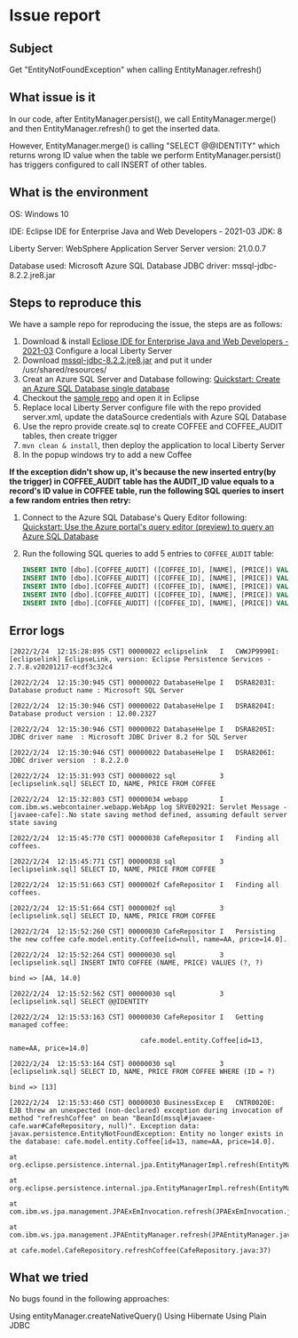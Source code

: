 # Issue report

## Subject

Get "EntityNotFoundException" when calling EntityManager.refresh()

## What issue is it

In our code, after EntityManager.persist(), we call EntityManager.merge() and then EntityManager.refresh() to get the inserted data.

However, EntityManager.merge() is calling "SELECT @@IDENTITY" which returns wrong ID value when the table we perform EntityManager.persist() has triggers configured to call INSERT of other tables.

## What is the environment

OS: Windows 10

IDE: Eclipse IDE for Enterprise Java and Web Developers - 2021-03
JDK: 8

Liberty Server: WebSphere Application Server
Server version: 21.0.0.7

Database used: Microsoft Azure SQL Database
JDBC driver: mssql-jdbc-8.2.2.jre8.jar

## Steps to reproduce this

We have a sample repo for reproducing the issue, the steps are as follows:

1. Download & install [Eclipse IDE for Enterprise Java and Web Developers - 2021-03](https://www.eclipse.org/downloads/packages/release/2021-03/r/eclipse-ide-enterprise-java-and-web-developers)
Configure a local Liberty Server
1. Download [mssql-jdbc-8.2.2.jre8.jar](https://github.com/microsoft/mssql-jdbc/releases/download/v8.2.2/mssql-jdbc-8.2.2.jre8.jar) and put it under <Local Liberty Server>/usr/shared/resources/
1. Creat an Azure SQL Server and Database following: [Quickstart: Create an Azure SQL Database single database](https://docs.microsoft.com/en-us/azure/azure-sql/database/single-database-create-quickstart?tabs=azure-portal)
1. Checkout the [sample repo](https://github.com/zhengchang907/EntityNotFoundExceptionSample) and open it in Eclipse
1. Replace local Liberty Server configure file with the repo provided server.xml, update the dataSource credentials with Azure SQL Database
1. Use the repro provide create.sql to create COFFEE and COFFEE_AUDIT tables, then create trigger
1. `mvn clean & install`, then deploy the application to local Liberty Server
1. In the popup windows try to add a new Coffee

**If the exception didn't show up, it's because the new inserted entry(by the trigger) in COFFEE_AUDIT table has the AUDIT_ID value equals to a record's ID value in COFFEE table, run the following SQL queries to insert a few random entries then retry:**

1. Connect to the Azure SQL Database's Query Editor following: [Quickstart: Use the Azure portal's query editor (preview) to query an Azure SQL Database](https://docs.microsoft.com/en-us/azure/azure-sql/database/connect-query-portal)
1. Run the following SQL queries to add 5 entries to `COFFEE_AUDIT` table:

    ```sql
    INSERT INTO [dbo].[COFFEE_AUDIT] ([COFFEE_ID], [NAME], [PRICE]) VALUES (1, 'COFFEE1', 11.1);
    INSERT INTO [dbo].[COFFEE_AUDIT] ([COFFEE_ID], [NAME], [PRICE]) VALUES (2, 'COFFEE2', 22.2);
    INSERT INTO [dbo].[COFFEE_AUDIT] ([COFFEE_ID], [NAME], [PRICE]) VALUES (3, 'COFFEE3', 33.3);
    INSERT INTO [dbo].[COFFEE_AUDIT] ([COFFEE_ID], [NAME], [PRICE]) VALUES (4, 'COFFEE4', 44.4);
    INSERT INTO [dbo].[COFFEE_AUDIT] ([COFFEE_ID], [NAME], [PRICE]) VALUES (5, 'COFFEE5', 55.5);
    ```

## Error logs

```text
[2022/2/24  12:15:28:895 CST] 00000022 eclipselink   I   CWWJP9990I: [eclipselink] EclipseLink, version: Eclipse Persistence Services - 2.7.8.v20201217-ecdf3c32c4
 
[2022/2/24  12:15:30:945 CST] 00000022 DatabaseHelpe I   DSRA8203I: Database product name : Microsoft SQL Server
 
[2022/2/24  12:15:30:946 CST] 00000022 DatabaseHelpe I   DSRA8204I: Database product version : 12.00.2327
 
[2022/2/24  12:15:30:946 CST] 00000022 DatabaseHelpe I   DSRA8205I: JDBC driver name  : Microsoft JDBC Driver 8.2 for SQL Server
 
[2022/2/24  12:15:30:946 CST] 00000022 DatabaseHelpe I   DSRA8206I: JDBC driver version  : 8.2.2.0
 
[2022/2/24  12:15:31:993 CST] 00000022 sql           3   [eclipselink.sql] SELECT ID, NAME, PRICE FROM COFFEE
 
[2022/2/24  12:15:32:803 CST] 00000034 webapp        I com.ibm.ws.webcontainer.webapp.WebApp log SRVE0292I: Servlet Message - [javaee-cafe]:.No state saving method defined, assuming default server state saving
 
[2022/2/24  12:15:45:770 CST] 00000038 CafeRepositor I   Finding all coffees.
 
[2022/2/24  12:15:45:771 CST] 00000038 sql           3   [eclipselink.sql] SELECT ID, NAME, PRICE FROM COFFEE
 
[2022/2/24  12:15:51:663 CST] 0000002f CafeRepositor I   Finding all coffees.
 
[2022/2/24  12:15:51:664 CST] 0000002f sql           3   [eclipselink.sql] SELECT ID, NAME, PRICE FROM COFFEE
 
[2022/2/24  12:15:52:260 CST] 00000030 CafeRepositor I   Persisting the new coffee cafe.model.entity.Coffee[id=null, name=AA, price=14.0].
 
[2022/2/24  12:15:52:264 CST] 00000030 sql           3   [eclipselink.sql] INSERT INTO COFFEE (NAME, PRICE) VALUES (?, ?)
 
bind => [AA, 14.0]
 
[2022/2/24  12:15:52:562 CST] 00000030 sql           3   [eclipselink.sql] SELECT @@IDENTITY
 
[2022/2/24  12:15:53:163 CST] 00000030 CafeRepositor I   Getting managed coffee:  
 
                                 cafe.model.entity.Coffee[id=13, name=AA, price=14.0]
 
[2022/2/24  12:15:53:164 CST] 00000030 sql           3   [eclipselink.sql] SELECT ID, NAME, PRICE FROM COFFEE WHERE (ID = ?)
 
bind => [13]
 
[2022/2/24  12:15:53:460 CST] 00000030 BusinessExcep E   CNTR0020E: EJB threw an unexpected (non-declared) exception during invocation of method "refreshCoffee" on bean "BeanId(mssql#javaee-cafe.war#CafeRepository, null)". Exception data: javax.persistence.EntityNotFoundException: Entity no longer exists in the database: cafe.model.entity.Coffee[id=13, name=AA, price=14.0].
 
at org.eclipse.persistence.internal.jpa.EntityManagerImpl.refresh(EntityManagerImpl.java:1160)
 
at org.eclipse.persistence.internal.jpa.EntityManagerImpl.refresh(EntityManagerImpl.java:1042)
 
at com.ibm.ws.jpa.management.JPAExEmInvocation.refresh(JPAExEmInvocation.java:347)
 
at com.ibm.ws.jpa.management.JPAEntityManager.refresh(JPAEntityManager.java:191)
 
at cafe.model.CafeRepository.refreshCoffee(CafeRepository.java:37)
```

## What we tried

No bugs found in the following approaches:

Using entityManager.createNativeQuery()
Using Hibernate
Using Plain JDBC

